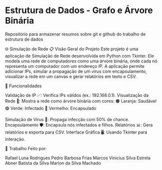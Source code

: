 
# Estrutura de Dados - Grafo e Árvore Binária

Repositório para armazenar resumos sobre git e github do trabalho de estrutura de dados 

🌐 Simulação de Rede
📋 Visão Geral do Projeto
Este projeto é uma aplicação de Simulação de Rede desenvolvida em Python com Tkinter. Ele modela uma rede de computadores como uma árvore binária, onde cada nó representa um computador com um endereço IP. A aplicação permite adicionar IPs, simular a propagação de um vírus com encapsulamento, visualizar a rede em um canvas e gerar relatórios em texto e CSV.

🚀 Funcionalidades

Validação de IP ✅: Verifica IPs válidos (ex.: 192.168.0.1).
Visualização da Rede 🎨: Mostra a rede como árvore binária com cores:
🟠 Laranja: Saudável
🟢 Verde: Infectado
🔴 Vermelho: Encapsulado


Simulação de Vírus 🦠: Propaga infecção com 50% de chance.
Encapsulamento 🛡️: Encapsula nós infectados e filhos.
Relatórios 📊: Gera relatórios e exporta para CSV.
Interface Gráfica 🖥️: Usando Tkinter para interação.

👥 Trabalho Feito por:

Rafael Luna Rodrigues
Pedro Barbosa Frias
Marcos Vinicius Silva Estrela
Abner Batista da Silva
Marlon da Silva Machado
